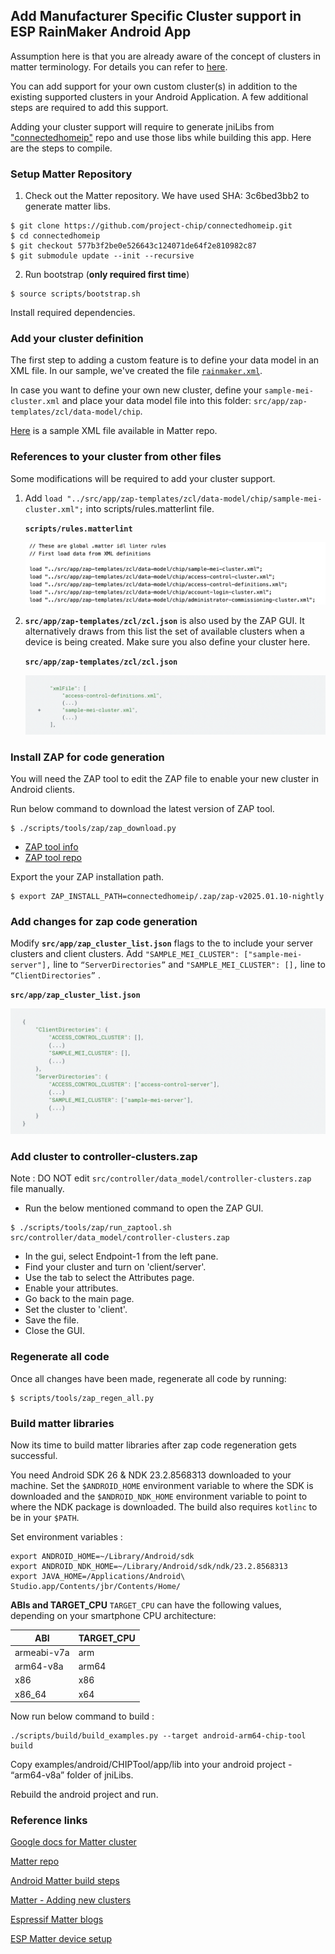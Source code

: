 ## Add Manufacturer Specific Cluster support in ESP RainMaker Android App

Assumption here is that you are already aware of the concept of clusters in matter terminology. For details you can refer to [here](
https://blog.espressif.com/matter-clusters-attributes-commands-82b8ec1640a0).

You can add support for your own custom cluster(s) in addition to the existing supported  clusters in your Android Application.
A few additional steps are required to add this support.

Adding your cluster support will require to generate jniLibs from ["connectedhomeip"](https://github.com/project-chip/connectedhomeip) repo and use those libs while building this app.
Here are the steps to compile.

### Setup Matter Repository

1. Check out the Matter repository. We have used SHA: 3c6bed3bb2 to generate matter libs.
```
$ git clone https://github.com/project-chip/connectedhomeip.git 
$ cd connectedhomeip 
$ git checkout 577b3f2be0e526643c124071de64f2e810982c87
$ git submodule update --init --recursive
```

2. Run bootstrap (**only required first time**)
```
$ source scripts/bootstrap.sh
```
Install required dependencies.

### Add your cluster definition

The first step to adding a custom feature is to define your data model in an XML file. In our sample, we've created the file  [`rainmaker.xml`](https://github.com/espressif/esp-matter/blob/main/components/esp_matter_rainmaker/rainmaker.xml).

In case you want to define your own new cluster, define your  `sample-mei-cluster.xml`  and place your data model file into this folder:  `src/app/zap-templates/zcl/data-model/chip`.

[Here](https://github.com/project-chip/connectedhomeip/blob/24b1d03460da8033490570a959995982af94c04d/src/app/zap-templates/zcl/data-model/chip/sample-mei-cluster.xml) is a sample XML file available in Matter repo.

### References to your cluster from other files

Some modifications will be required to add your cluster support.

1. Add `load "../src/app/zap-templates/zcl/data-model/chip/sample-mei-cluster.xml";` into scripts/rules.matterlint file.

   **`scripts/rules.matterlint`**

   ![scripts/rules.matterlint](cluster_doc_image1.png)

2. **`src/app/zap-templates/zcl/zcl.json`**  is also used by the ZAP GUI. It alternatively draws from this list the set of available clusters when a device is being created. Make sure you also define your cluster here.

   **`src/app/zap-templates/zcl/zcl.json`**

   ![src/app/zap-templates/zcl/zcl.json](cluster_doc_image2.png)

### Install ZAP for code generation

You will need the ZAP tool to edit the ZAP file to enable your new cluster in Android clients.

Run below command to download the latest version of ZAP tool.
```
$ ./scripts/tools/zap/zap_download.py
```

- [ZAP tool info](https://developers.home.google.com/matter/tools/zap)
- [ZAP tool repo](https://github.com/project-chip/zap)

Export the your ZAP installation path.
```
$ export ZAP_INSTALL_PATH=connectedhomeip/.zap/zap-v2025.01.10-nightly
```

### Add changes for zap code generation

Modify **`src/app/zap_cluster_list.json`** flags to the to include your server clusters and client clusters.
Add `"SAMPLE_MEI_CLUSTER": ["sample-mei-server"],` line to `“ServerDirectories”` and `"SAMPLE_MEI_CLUSTER": [],` line to `“ClientDirectories”` .

**`src/app/zap_cluster_list.json`**

![src/app/zap_cluster_list.json](cluster_doc_image3.png)

### Add cluster to controller-clusters.zap

Note : DO NOT edit `src/controller/data_model/controller-clusters.zap` file manually.

- Run the below mentioned command to open the ZAP GUI.
```
$ ./scripts/tools/zap/run_zaptool.sh src/controller/data_model/controller-clusters.zap
```
- In the gui, select Endpoint-1 from the left pane.
- Find your cluster and turn on 'client/server'.
- Use the tab to select the Attributes page.
- Enable your attributes.
- Go back to the main page.
- Set the cluster to 'client'.
- Save the file.
- Close the GUI.

### Regenerate all code

Once all changes have been made, regenerate all code by running:
```
$ scripts/tools/zap_regen_all.py
```

### Build matter libraries

Now its time to build matter libraries after zap code regeneration gets successful.

You need Android SDK 26 & NDK 23.2.8568313 downloaded to your machine.
Set the `$ANDROID_HOME` environment variable to where the SDK is downloaded and the `$ANDROID_NDK_HOME` environment variable to point to where the NDK package is downloaded. The build also requires `kotlinc` to be in your `$PATH`.

Set environment variables :
```
export ANDROID_HOME=~/Library/Android/sdk
export ANDROID_NDK_HOME=~/Library/Android/sdk/ndk/23.2.8568313
export JAVA_HOME=/Applications/Android\ Studio.app/Contents/jbr/Contents/Home/
```

**ABIs and TARGET_CPU**
`TARGET_CPU` can have the following values, depending on your smartphone CPU architecture:

|      ABI    | TARGET_CPU |
|--|--|
| armeabi-v7a | arm |
| arm64-v8a | arm64 |
| x86 | x86 |
| x86_64 | x64 |


Now run below command to build :
```
./scripts/build/build_examples.py --target android-arm64-chip-tool build
```

Copy examples/android/CHIPTool/app/lib into your android project - “arm64-v8a” folder of jniLibs.

Rebuild the android project and run.

### Reference links

[Google docs for Matter cluster](https://developers.home.google.com/matter/extensions/sample-cluster)

[Matter repo](https://github.com/project-chip/connectedhomeip)

[Android Matter build steps](https://github.com/project-chip/connectedhomeip/blob/master/docs/platforms/android/android_building.md)

[Matter - Adding new clusters](https://github.com/project-chip/connectedhomeip/blob/master/docs/cluster_and_device_type_dev/how_to_add_new_dts_and_clusters.md)

[Espressif Matter blogs](https://blog.espressif.com/matter-38ccf1d60bcd)

[ESP Matter device setup](https://docs.espressif.com/projects/esp-matter/en/latest/esp32c3/developing.html#esp-matter-setup)
